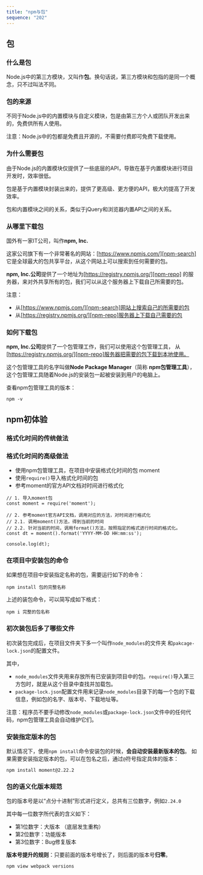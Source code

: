 ```yaml
---
title: "npm与包"
sequence: "202"
---
```


## 包

### 什么是包

Node.js中的第三方模块，又叫作**包**。换句话说，第三方模块和包指的是同一个概念，只不过叫法不同。

### 包的来源

不同于Node.js中的内置模块与自定义模块，包是由第三方个人或团队开发出来的，免费供所有人使用。

注意：Node.js中的包都是免费且开源的，不需要付费即可免费下载使用。

### 为什么需要包

由于Node.js的内置模块仅提供了一些底层的API，导致在基于内置模块进行项目开发时，效率很低。

包是基于内置模块封装出来的，提供了更高级、更方便的API，极大的提高了开发效率。

包和内置模块之间的关系，类似于jQuery和浏览器内置API之间的关系。

### 从哪里下载包

国外有一家IT公司，叫作**npm, Inc.** 

这家公司旗下有一个非常著名的网站：[https://www.npmjs.com/][npm-search]
它是全球最大的包共享平台，从这个网站上可以搜索到任何需要的包。

**npm, Inc.公司**提供了一个地址为[https://registry.npmjs.org/][npm-repo]
的服务器，来对外共享所有的包，我们可以从这个服务器上下载自己所需要的包。

注意：

- 从[https://www.npmjs.com/][npm-search]网站上搜索自己的所需要的包
- 从[https://registry.npmjs.org/][npm-repo]服务器上下载自己需要的包

### 如何下载包

**npm, Inc.公司**提供了一个包管理工作，我们可以使用这个包管理工具，
从[https://registry.npmjs.org/][npm-repo]服务器把需要的包下载到本地使用。

这个包管理工具的名字叫做**Node Package Manager**（简称 **npm包管理工具**），
这个包管理工具随着Node.js的安装包一起被安装到用户的电脑上。

查看npm包管理工具的版本：

```text
npm -v
```

## npm初体验

### 格式化时间的传统做法

### 格式化时间的高级做法

- 使用npm包管理工具，在项目中安装格式化时间的包 moment
- 使用`require()`导入格式化时间的包
- 参考moment的官方API文档对时间进行格式化

```text
// 1. 导入moment包
const moment = require('moment');

// 2. 参考moment官方API文档，调用对应的方法，对时间进行格式化
// 2.1. 调用moment()方法，得到当前的时间
// 2.2. 针对当前的时间，调用format()方法，按照指定的格式进行时间的格式化。
const dt = moment().format('YYYY-MM-DD HH:mm:ss');

console.log(dt);
```

### 在项目中安装包的命令

如果想在项目中安装指定名称的包，需要运行如下的命令：

```text
npm install 包的完整名称
```

上述的装包命令，可以简写成如下格式：

```text
npm i 完整的包名称
```

### 初次装包后多了哪些文件

初次装包完成后，在项目文件夹下多一个叫作`node_modules`的文件夹
和`pakcage-lock.json`的配置文件。

其中，

- `node_modules`文件夹用来存放所有已安装到项目中的包。`require()`导入第三方包时，就是从这个目录中查找并加载包。
- `package-lock.json`配置文件用来记录`node_modules`目录下的每一个包的下载信息，例如包的名字、版本号、下载地址等。

注意：程序员不要手动修改`node_modules`或`package-lock.json`文件中的任何代码，npm包管理工具会自动维护它们。

### 安装指定版本的包

默认情况下，使用`npm install`命令安装包的时候，**会自动安装最新版本的包**。
如果需要安装指定版本的包，可以在包名之后，通过`@`符号指定具体的版本：

```text
npm install moment@2.22.2
```

### 包的语义化版本规范

包的版本号是以“点分十进制”形式进行定义，总共有三位数字，例如`2.24.0`

其中每一位数字所代表的含义如下：

- 第1位数字：大版本 （底层发生重构）
- 第2位数字：功能版本
- 第3位数字：Bug修复版本

**版本号提升的规则**：只要前面的版本号增长了，则后面的版本号**归零**。

```text
npm view webpack versions
```

[npm-search]: https://www.npmjs.com/
[npm-repo]: https://registry.npmjs.org/
